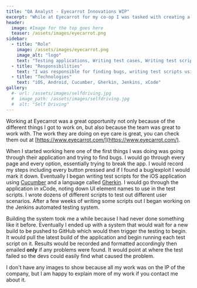 ```yaml
---
title: "QA Analyst - Eyecarrot Innovations WIP"
excerpt: "While at Eyecarrot for my co-op I was tasked with creating a fully automated QA testing system using Jenkins."
header:
  image: #Image for the top goes here
  teaser: /assets/images/eyecarrot.png
sidebar:
  - title: "Role"
    image: /assets/images/eyecarrot.png
    image_alt: "logo"
    text: "Testing applications, Writing test cases, Writing test scripts, Building automated QA system"
  - title: "Responsibilities"
    text: "I was responsible for finding bugs, writing test scripts using Cucumber, and eventually building an automated system using Jenkins and running my scripts off of it."
  - title: "Technologies"
    text: "iOS, Android, Cucumber, Gherkin, Jenkins, xCode"
gallery:
  #- url: /assets/images/selfdriving.jpg
  #  image_path: /assets/images/selfdriving.jpg
  #  alt: "Self Driving"
---
```


Working at Eyecarrot was a great opportunity not only because of the different things I got to work on, but also because the team was great to work with. The work they are doing on eye care is great, you can check them out at [https://www.eyecarrot.com/](https://www.eyecarrot.com/).

When I started working here one of the first things I was doing was going through their application and trying to find bugs. I would go through every page and every option, essentially trying to break the app. I would record my steps including every button pressed and if I found a bug/exploit I would mark it down. Eventually I began writing test scripts for the iOS application using [Cucumber](https://cucumber.io/) and a language called [Gherkin](https://cucumber.io/docs/gherkin/). I would go through the application in xCode, noting down UI element names to use in the test scripts. I wrote dozens of different scripts to test out different user scenarios. After a few weeks of writing some scripts out I began working on the Jenkins automated testing system.

Building the system took me a while because I had never done something like it before. Eventually I ended up with a system that would wait for a new build to be pushed to GitHub which would then trigger the testing to begin. It would pull the latest build of the application and begin running each test script on it. Results would be recorded and formatted accordingly then emailed **only** if any problems were found. It would point at where the test failed so the devs could easily find what caused the problem.

I don't have any images to show because all my work was on the IP of the company, but I am happy to explain more of my work if you contact me about it.
